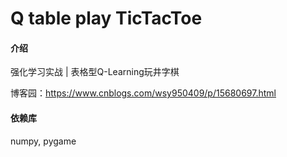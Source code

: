# Q table play TicTacToe

#### 介绍
强化学习实战 | 表格型Q-Learning玩井字棋

博客园：https://www.cnblogs.com/wsy950409/p/15680697.html

#### 依赖库
numpy, pygame
